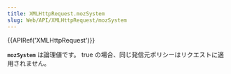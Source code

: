 ```yaml
---
title: XMLHttpRequest.mozSystem
slug: Web/API/XMLHttpRequest/mozSystem
---
```

{{APIRef('XMLHttpRequest')}}

**`mozSystem`** は論理値です。 true の場合、同じ発信元ポリシーはリクエストに適用されません。
